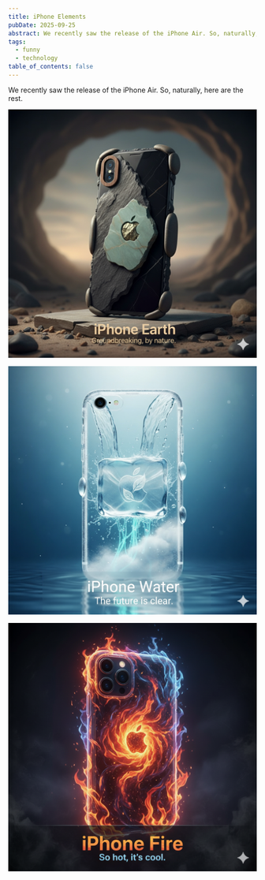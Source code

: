 ```yaml
---
title: iPhone Elements
pubDate: 2025-09-25
abstract: We recently saw the release of the iPhone Air. So, naturally, here are the rest.
tags:
  - funny
  - technology
table_of_contents: false
---
```


We recently saw the release of the iPhone Air. So, naturally, here are the rest.

![iphone-earth](/asset/iphone-elements/iphone-earth.png)

![iphone-water](/asset/iphone-elements/iphone-water.png)

![iphone-fire](/asset/iphone-elements/iphone-fire.png)
